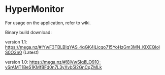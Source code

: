 # HyperMonitor

For usage on the application, refer to wiki.

Binary build download: 

version 1.1: https://mega.nz/#!YwF3TBLB!qYAS_4qGK4lLicqo715YoHzGm3MN_KlXEQlolS0O3n0 (Latest)

version 1.0: https://mega.nz/#!8lVwSIqI!LO910-vSrAMT1BeS1KMfBFd0n7L3yXvb5I2GnCqZMLk
